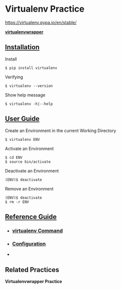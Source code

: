 # Virtualenv Practice

https://virtualenv.pypa.io/en/stable/

**[virtualenvwrapper](http://virtualenvwrapper.readthedocs.io/en/stable/)**

## [Installation](https://virtualenv.pypa.io/en/stable/installation/)
Install
```
$ pip install virtualenv
```

Verifying
```
$ virtualenv --version
```

Show help message
```
$ virtualenv -h|--help
```

## [User Guide](https://virtualenv.pypa.io/en/stable/userguide/)

Create an Environment in the current Working Directory
```
$ virtualenv ENV
```

Activate an Environment
```
$ cd ENV
$ source bin/activate
```

Deactivate an Environment
```
(ENV)$ deactivate
```

Remove an Environment
```
(ENV)$ deactivate
$ rm -r ENV
```

## [Reference Guide](https://virtualenv.pypa.io/en/stable/reference/)

- ### [virtualenv Command](https://virtualenv.pypa.io/en/stable/reference/#virtualenv-command)

- ### [Configuration](https://virtualenv.pypa.io/en/stable/reference/#configuration)
- 
## Related Practices
**Virtualenvwrapper Practice**